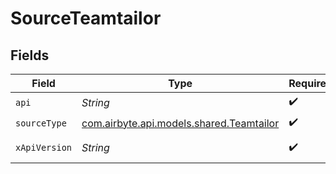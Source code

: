 # SourceTeamtailor


## Fields

| Field                                                                         | Type                                                                          | Required                                                                      | Description                                                                   |
| ----------------------------------------------------------------------------- | ----------------------------------------------------------------------------- | ----------------------------------------------------------------------------- | ----------------------------------------------------------------------------- |
| `api`                                                                         | *String*                                                                      | :heavy_check_mark:                                                            | N/A                                                                           |
| `sourceType`                                                                  | [com.airbyte.api.models.shared.Teamtailor](../../models/shared/Teamtailor.md) | :heavy_check_mark:                                                            | N/A                                                                           |
| `xApiVersion`                                                                 | *String*                                                                      | :heavy_check_mark:                                                            | The version of the API                                                        |